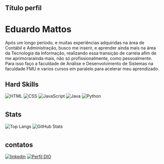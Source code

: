 ## Título perfil

# Eduardo Mattos
Após um longo período, e muitas experiências adquiridas na área de Contábil e Administração, busco me inserir, e aprender ainda mais na área da Tecnologia da Informação, realizando essa transição de carreia afim de me aprimorarainda mais, não só profissionalmente, como pessoalmente. Para isso faço a faculdade de Análise e Desenvolvimento de Sistemas na faculdade FMU e varios cursos em paralelo para acelerar meu aprendizado.

## Hard Skills
![HTML](https://img.shields.io/badge/HTML5-000?style=for-the-badge&logo=html5)
![CSS](https://img.shields.io/badge/CSS3-000?style=for-the-badge&logo=css3&logoColor=264CE4)
![JavaScript](https://img.shields.io/badge/JavaScript-000?style=for-the-badge&logo=javascript)
![Java](https://img.shields.io/badge/Java-000?style=for-the-badge&logo=java)
![Python](https://img.shields.io/badge/Python-000?style=for-the-badge&logo=python)
#

## Stats
![Top Langs](https://github-readme-stats-git-masterrstaa-rickstaa.vercel.app/api/top-langs/?username=Eduapmm&bg_color=000&border_color=30A3DC&title_color=E94D5F&text_color=FFF)
![GitHub Stats](https://github-readme-stats.vercel.app/api?username=Eduapmm&theme=transparent&bg_color=000&border_color=30A3DC&show_icons=true&icon_color=30A3DC&title_color=E94D5F&text_color=FFF)
#

## contatos
[![linkedin](https://img.shields.io/badge/linkedin-0A66C2?style=for-the-badge&logo=linkedin&logoColor=white)](https://www.linkedin.com/in/eduardoapmmattos)
[![Perfil DIO](https://img.shields.io/badge/-Meu%20Perfil%20na%20DIO-000?style=for-the-badge)](https://www.dio.me/users/edu_apmm)
